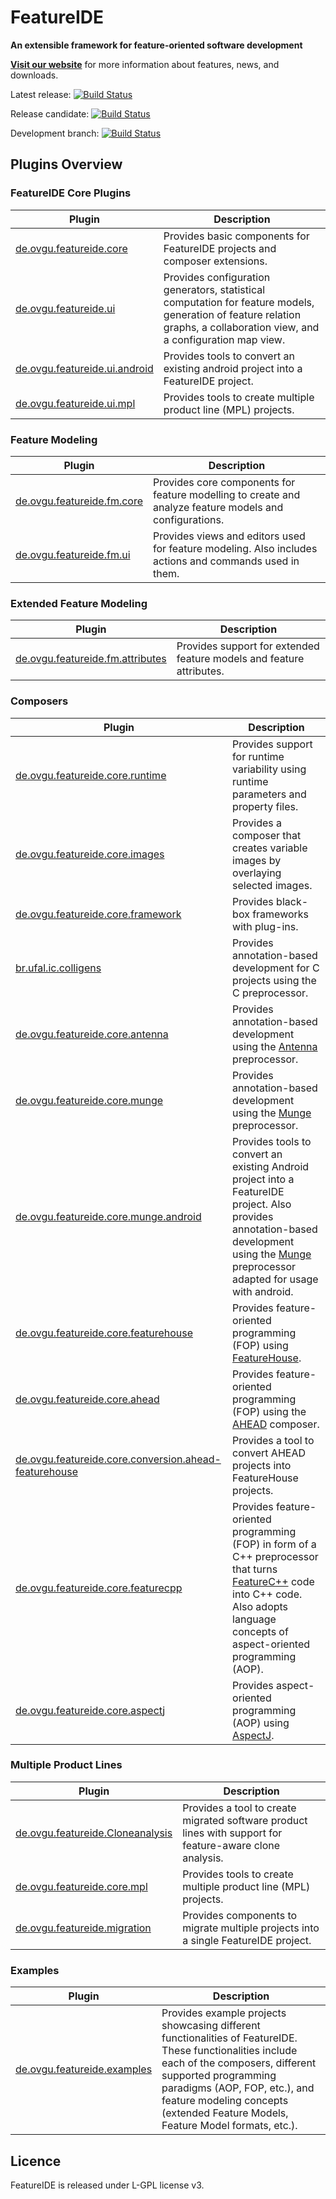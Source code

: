 # FeatureIDE

**An extensible framework for feature-oriented software development**

**[Visit our website](https://featureide.github.io)** for more information about features, news, and downloads.

Latest release:
[![Build Status](https://travis-ci.org/FeatureIDE/FeatureIDE.svg?branch=master)](https://travis-ci.org/FeatureIDE/FeatureIDE)

Release candidate:
[![Build Status](https://travis-ci.org/FeatureIDE/FeatureIDE.svg?branch=release3.6)](https://travis-ci.org/FeatureIDE/FeatureIDE)

Development branch:
[![Build Status](https://travis-ci.org/FeatureIDE/FeatureIDE.svg?branch=develop)](https://travis-ci.org/FeatureIDE/FeatureIDE)

## Plugins Overview

### FeatureIDE Core Plugins

| Plugin                                                                                                                       | Description                                                                                                                                                               |
|------------------------------------------------------------------------------------------------------------------------------|---------------------------------------------------------------------------------------------------------------------------------------------------------------------------|
| [de.ovgu.featureide.core](https://github.com/FeatureIDE/FeatureIDE/tree/develop/plugins/de.ovgu.featureide.core)             | Provides basic components for FeatureIDE projects and composer extensions.                                                                                                |
| [de.ovgu.featureide.ui](https://github.com/FeatureIDE/FeatureIDE/tree/develop/plugins/de.ovgu.featureide.ui)                 | Provides configuration generators, statistical computation for feature models, generation of feature relation graphs, a collaboration view, and a configuration map view. |
| [de.ovgu.featureide.ui.android](https://github.com/FeatureIDE/FeatureIDE/tree/develop/plugins/de.ovgu.featureide.ui.android) | Provides tools to convert an existing android project into a FeatureIDE project.                                                                                          |
| [de.ovgu.featureide.ui.mpl](https://github.com/FeatureIDE/FeatureIDE/tree/develop/plugins/de.ovgu.featureide.ui.mpl)         | Provides tools to create multiple product line (MPL) projects.                                                                                                            |

### Feature Modeling

| Plugin                                                                                                                 | Description                                                                                             |
|------------------------------------------------------------------------------------------------------------------------|---------------------------------------------------------------------------------------------------------|
| [de.ovgu.featureide.fm.core](https://github.com/FeatureIDE/FeatureIDE/tree/develop/plugins/de.ovgu.featureide.fm.core) | Provides core components for feature modelling to create and analyze feature models and configurations. |
| [de.ovgu.featureide.fm.ui](https://github.com/FeatureIDE/FeatureIDE/tree/develop/plugins/de.ovgu.featureide.fm.ui)     | Provides views and editors used for feature modeling. Also includes actions and commands used in them.  |

### Extended Feature Modeling

| Plugin                                                                                                                                                               | Description                                                          |
|----------------------------------------------------------------------------------------------------------------------------------------------------------------------|----------------------------------------------------------------------|
| [de.ovgu.featureide.fm.attributes](https://github.com/FeatureIDE/FeatureIDE/tree/develop/plugins/de.ovgu.featureide.fm.attributes) | Provides support for extended feature models and feature attributes. |

### Composers

| Plugin                                                                                                                                                                       | Description                                                                                                                                                                                                                                                 |
|------------------------------------------------------------------------------------------------------------------------------------------------------------------------------|-------------------------------------------------------------------------------------------------------------------------------------------------------------------------------------------------------------------------------------------------------------|
| [de.ovgu.featureide.core.runtime](https://github.com/FeatureIDE/FeatureIDE/tree/develop/plugins/de.ovgu.featureide.core.runtime)                                             | Provides support for runtime variability using runtime parameters and property files.                                                                                                                                                                       |
| [de.ovgu.featureide.core.images](https://github.com/FeatureIDE/FeatureIDE/tree/develop/plugins/de.ovgu.featureide.core.images)                                               | Provides a composer that creates variable images by overlaying selected images.                                                                                                                                                                             |
| [de.ovgu.featureide.core.framework](https://github.com/FeatureIDE/FeatureIDE/tree/develop/plugins/de.ovgu.featureide.core.framework)                                         | Provides black-box frameworks with plug-ins.                                                                                                                                                                                                                |
| [br.ufal.ic.colligens](https://github.com/FeatureIDE/FeatureIDE/tree/develop/plugins/br.ufal.ic.colligens)                                                                   | Provides annotation-based development for C projects using the C preprocessor.                                                                                                                                                                              |
| [de.ovgu.featureide.core.antenna](https://github.com/FeatureIDE/FeatureIDE/tree/develop/plugins/de.ovgu.featureide.core.antenna)                                             | Provides annotation-based development using the [Antenna](https://sourceforge.net/projects/antenna/) preprocessor.                                                                                                                                          |
| [de.ovgu.featureide.core.munge](https://github.com/FeatureIDE/FeatureIDE/tree/develop/plugins/de.ovgu.featureide.core.munge)                                                 | Provides annotation-based development using the [Munge](https://github.com/sonatype/munge-maven-plugin) preprocessor.                                                                                                                                       |
| [de.ovgu.featureide.core.munge.android](https://github.com/FeatureIDE/FeatureIDE/tree/develop/plugins/de.ovgu.featureide.core.munge.android)                                 | Provides tools to convert an existing Android project into a FeatureIDE project. Also provides annotation-based development using the [Munge](https://github.com/sonatype/munge-maven-plugin) preprocessor adapted for usage with android.                  |
| [de.ovgu.featureide.core.featurehouse](https://github.com/FeatureIDE/FeatureIDE/tree/develop/plugins/de.ovgu.featureide.core.featurehouse)                                   | Provides feature-oriented programming (FOP) using [FeatureHouse](http://www.fosd.de/fh).                                                                                                                                                                    |
| [de.ovgu.featureide.core.ahead](https://github.com/FeatureIDE/FeatureIDE/tree/develop/plugins/de.ovgu.featureide.core.ahead)                                                 | Provides feature-oriented programming (FOP) using the [AHEAD](http://www.cs.utexas.edu/users/schwartz/ATS.html) composer.                                                                                                                                   |
| [de.ovgu.featureide.core.conversion.ahead-featurehouse](https://github.com/FeatureIDE/FeatureIDE/tree/develop/plugins/de.ovgu.featureide.core.conversion.ahead-featurehouse) | Provides a tool to convert AHEAD projects into FeatureHouse projects.                                                                                                                                                                                       |
| [de.ovgu.featureide.core.featurecpp](https://github.com/FeatureIDE/FeatureIDE/tree/develop/plugins/de.ovgu.featureide.core.featurecpp)                                       | Provides feature-oriented programming (FOP) in form of a C++ preprocessor that turns [FeatureC++](http://wwwiti.cs.uni-magdeburg.de/iti_db/forschung/fop/featurec/) code into C++ code. Also adopts language concepts of aspect-oriented programming (AOP). |
| [de.ovgu.featureide.core.aspectj](https://github.com/FeatureIDE/FeatureIDE/tree/develop/plugins/de.ovgu.featureide.core.aspectj)                                             | Provides aspect-oriented programming (AOP) using [AspectJ](https://www.eclipse.org/aspectj/).                                                                                                                                                               |

### Multiple Product Lines

| Plugin                                                                                                                            | Description                                                                                              |
|-----------------------------------------------------------------------------------------------------------------------------------|----------------------------------------------------------------------------------------------------------|
| [de.ovgu.featureide.Cloneanalysis](https://github.com/FeatureIDE/FeatureIDE/tree/develop/plugins/de.ovgu.featureide.Cloneanalysis) | Provides a tool to create migrated software product lines with support for feature-aware clone analysis. |
| [de.ovgu.featureide.core.mpl](https://github.com/FeatureIDE/FeatureIDE/tree/develop/plugins/de.ovgu.featureide.core.mpl)          | Provides tools to create multiple product line (MPL) projects.                                                                                                      |
| [de.ovgu.featureide.migration](https://github.com/FeatureIDE/FeatureIDE/tree/develop/plugins/de.ovgu.featureide.migration)        | Provides components to migrate multiple projects into a single FeatureIDE project.                       |

### Examples 

| Plugin                                                                                                                   | Description                                                                                                                                                                                                                                                                          |
|--------------------------------------------------------------------------------------------------------------------------|--------------------------------------------------------------------------------------------------------------------------------------------------------------------------------------------------------------------------------------------------------------------------------------|
| [de.ovgu.featureide.examples](https://github.com/FeatureIDE/FeatureIDE/tree/develop/plugins/de.ovgu.featureide.examples) | Provides example projects showcasing different functionalities of FeatureIDE. These functionalities include each of the composers, different supported programming paradigms (AOP, FOP, etc.), and feature modeling concepts (extended Feature Models, Feature Model formats, etc.). |

## Licence

FeatureIDE is released under L-GPL license v3.
